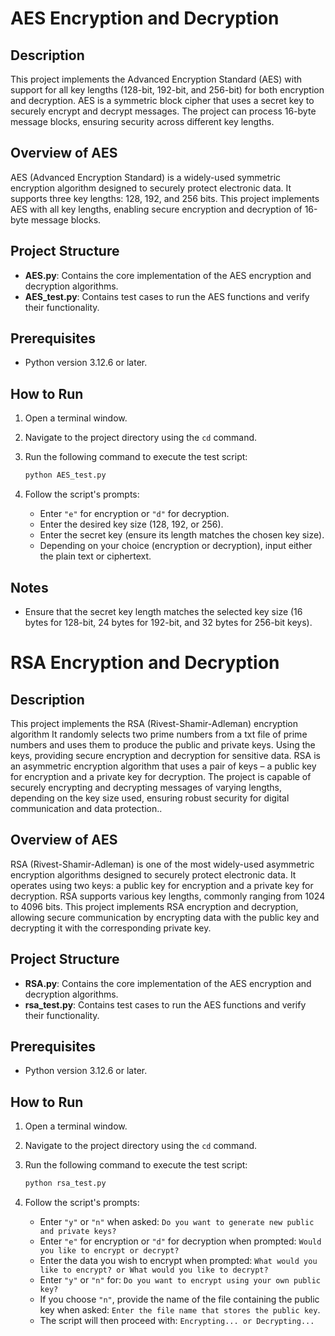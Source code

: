 # AES Encryption and Decryption

## Description

This project implements the Advanced Encryption Standard (AES) with support for all key lengths (128-bit, 192-bit, and 256-bit) for both encryption and decryption. AES is a symmetric block cipher that uses a secret key to securely encrypt and decrypt messages. The project can process 16-byte message blocks, ensuring security across different key lengths.

## Overview of AES

AES (Advanced Encryption Standard) is a widely-used symmetric encryption algorithm designed to securely protect electronic data. It supports three key lengths: 128, 192, and 256 bits. This project implements AES with all key lengths, enabling secure encryption and decryption of 16-byte message blocks.

## Project Structure

- **AES.py**: Contains the core implementation of the AES encryption and decryption algorithms.
- **AES_test.py**: Contains test cases to run the AES functions and verify their functionality.

## Prerequisites

- Python version 3.12.6 or later.

## How to Run

1. Open a terminal window.
2. Navigate to the project directory using the `cd` command.
3. Run the following command to execute the test script:

    ```bash
    python AES_test.py
    ```

4. Follow the script's prompts:
    - Enter `"e"` for encryption or `"d"` for decryption.
    - Enter the desired key size (128, 192, or 256).
    - Enter the secret key (ensure its length matches the chosen key size).
    - Depending on your choice (encryption or decryption), input either the plain text or ciphertext.

## Notes

- Ensure that the secret key length matches the selected key size (16 bytes for 128-bit, 24 bytes for 192-bit, and 32 bytes for 256-bit keys).

# RSA Encryption and Decryption

## Description

This project implements the RSA (Rivest-Shamir-Adleman) encryption algorithm It randomly selects two prime numbers from a txt file of prime numbers and 
uses them to produce the public and private keys. Using the keys, providing secure encryption and decryption for sensitive data. RSA is an asymmetric encryption algorithm that uses a pair of keys – a public key for encryption and a private key for decryption. The project is capable of securely encrypting and decrypting messages of varying lengths, depending on the key size used, ensuring robust security for digital communication and data protection..

## Overview of AES

RSA (Rivest-Shamir-Adleman) is one of the most widely-used asymmetric encryption algorithms designed to securely protect electronic data. It operates using two keys: a public key for encryption and a private key for decryption. RSA supports various key lengths, commonly ranging from 1024 to 4096 bits. This project implements RSA encryption and decryption, allowing secure communication by encrypting data with the public key and decrypting it with the corresponding private key.

## Project Structure

- **RSA.py**: Contains the core implementation of the AES encryption and decryption algorithms.
- **rsa_test.py**: Contains test cases to run the AES functions and verify their functionality.

## Prerequisites

- Python version 3.12.6 or later.

## How to Run

1. Open a terminal window.
2. Navigate to the project directory using the `cd` command.
3. Run the following command to execute the test script:

    ```bash
    python rsa_test.py
    ```

4. Follow the script's prompts:
   - Enter `"y"` or `"n"` when asked: `Do you want to generate new public and private keys?`
   - Enter `"e"` for encryption or `"d"` for decryption when prompted: `Would you like to encrypt or decrypt?`
   - Enter the data you wish to encrypt when prompted: `What would you like to encrypt? or What would you like to decrypt?`
   - Enter `"y"` or `"n"` for: `Do you want to encrypt using your own public key?`
   - If you choose `"n"`, provide the name of the file containing the public key when asked: `Enter the file name that stores the public key`.
   - The script will then proceed with: `Encrypting... or Decrypting...`

